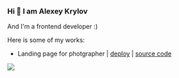  ### Hi 👋 I am **Alexey Krylov**
And I'm a frontend developer :)

Here is some of my works:

- Landing page for photgrapher | [deploy](https://turn2river.github.io/Portfolio-landing/) | [source code](https://github.com/turn2river/Portfolio-landing/tree/main/portfolio)


![](https://www.codewars.com/users/turn2river/badges//large)
<!--
**turn2river/turn2river** is a ✨ _special_ ✨ repository because its `README.md` (this file) appears on your GitHub profile.

Here are some ideas to get you started:

- 🔭 I’m currently working on ...
- 🌱 I’m currently learning ...
- 👯 I’m looking to collaborate on ...
- 🤔 I’m looking for help with ...
- 💬 Ask me about ...
- 📫 How to reach me: ...
- 😄 Pronouns: ...
- ⚡ Fun fact: ...
-->
